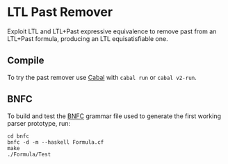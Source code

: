 # LTL Past Remover
Exploit LTL and LTL+Past expressive equivalence to remove past from an LTL+Past
formula, producing an LTL equisatisfiable one.

## Compile
To try the past remover use [Cabal](https://www.haskell.org/cabal/) with `cabal run` or `cabal v2-run`.

## BNFC
To build and test the [BNFC](https://bnfc.digitalgrammars.com/) grammar file
used to generate the first working parser prototype, run:
```
cd bnfc
bnfc -d -m --haskell Formula.cf
make
./Formula/Test
```